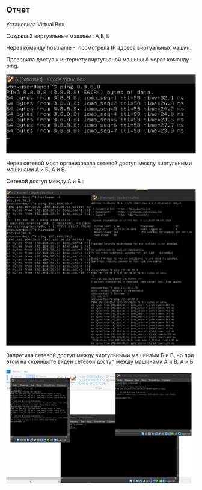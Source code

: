 ## Отчет
Установила Virtual Box

Создала 3 виртуальные машины : А,Б,В

Через команду hostname -I посмотрела IP адреса виртуальных машин. 

Проверила доступ к интернету виртульаной машины А через команду ping.

![скриншот](https://github.com/kamilla-itmo/lab-3/blob/main/A.png)

Через сетевой мост организовала сетевой доступ между виртульными машинами А и Б, А и В.

Сетевой доступ между А и Б :

![скриншот](https://github.com/kamilla-itmo/lab-3/blob/main/%D0%90%20%D0%91.png)

Запретила сетевой доступ между виртульными машинами Б и В, но при этом на скриншоте виден сетевой доступ между машинами А и В, А и Б.

![скриншот](https://github.com/kamilla-itmo/lab-3/blob/main/%D0%91%20%D0%92.png)

